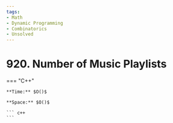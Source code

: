 ```yaml
---
tags:
- Math
- Dynamic Programming
- Combinatorics
- Unsolved
---
```



# 920. Number of Music Playlists

=== "C++"

    **Time:** $O()$

    **Space:** $O()$

    ``` c++
    ```